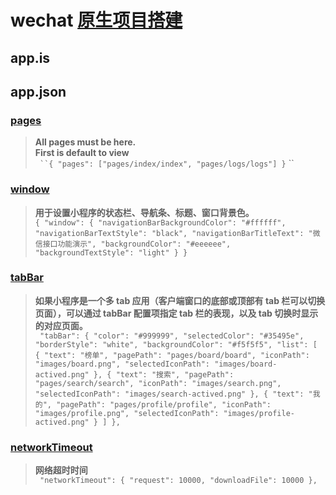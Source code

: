 # wechat [原生项目搭建](https://github.com/zce/weapp-boilerplate)
## app.is
## app.json
### [pages](https://developers.weixin.qq.com/miniprogram/dev/framework/config.html#pages)  
>**All pages must be here.**  
>**First is default to view**  
` ``{ "pages": ["pages/index/index", "pages/logs/logs"] }` ``
### [window](https://developers.weixin.qq.com/miniprogram/dev/framework/config.html#window) 
  >**用于设置小程序的状态栏、导航条、标题、窗口背景色。**  
   >`{
  "window": {
    "navigationBarBackgroundColor": "#ffffff",
    "navigationBarTextStyle": "black",
    "navigationBarTitleText": "微信接口功能演示",
    "backgroundColor": "#eeeeee",
    "backgroundTextStyle": "light"
  }
}`
### [tabBar](https://developers.weixin.qq.com/miniprogram/dev/framework/config.html#tabBar) 
>**如果小程序是一个多 tab 应用（客户端窗口的底部或顶部有 tab 栏可以切换页面），可以通过 tabBar 配置项指定 tab 栏的表现，以及 tab 切换时显示的对应页面。**  
>` "tabBar": {
    "color": "#999999",
    "selectedColor": "#35495e",
    "borderStyle": "white",
    "backgroundColor": "#f5f5f5",
    "list": [
      {
        "text": "榜单",
        "pagePath": "pages/board/board",
        "iconPath": "images/board.png",
        "selectedIconPath": "images/board-actived.png"
      },
      {
        "text": "搜索",
        "pagePath": "pages/search/search",
        "iconPath": "images/search.png",
        "selectedIconPath": "images/search-actived.png"
      },
      {
        "text": "我的",
        "pagePath": "pages/profile/profile",
        "iconPath": "images/profile.png",
        "selectedIconPath": "images/profile-actived.png"
      }
    ]
  },`
  ### [networkTimeout](https://developers.weixin.qq.com/miniprogram/dev/framework/config.html#networkTimeout) 
  >**网络超时时间**  
>` "networkTimeout": {
   "request": 10000,
   "downloadFile": 10000
  },`


